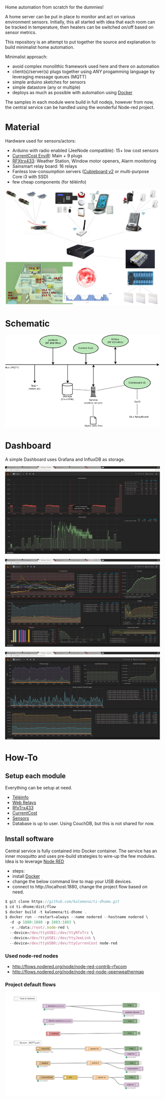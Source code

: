 
Home automation from scratch for the dummies!

A home server can be put in place to monitor and act on various environment sensors.
Initially, this all started with idea that each room can be tracked in temperature, then heaters can be switched on/off based on sensor metrics.


This repository is an attempt to put together the source and explanation to build minimalist home automation.

Minimalist approach:
* avoid complex monolithic framework used here and there on automation
* client(s)/server(s) plugs together using *ANY* progamming language by leveraging message queues (MQTT)
* simple arduino sketches for sensors
* simple datastore (any or multiple)
* deploys as much as possible with automation using [Docker](https://www.docker.com/)

The samples in each module were build in full nodejs, however from now, the central service can be handled using the wonderful Node-red project.

# Material

Hardware used for sensors/actors:
* Arduino with radio enabled (JeeNode compatible): 15+ low cost sensors
* [CurrentCost EnviR](http://www.currentcost.com/product-envir.html): Main + 9 plugs
* [RFXtrx433](http://www.rfxcom.com/): Weather Station, Window motor openers, Alarm monitoring
* Sainsmart relay board: 16 relays
* Fanless low-consumption servers ([Cubieboard v2](http://cubieboard.org) or multi-purpose Core i3 with SSD)
* few cheap components (for téléinfo)

![Overview](/res/Schema.jpg?raw=true "Hardware overview")

# Schematic

![Architecture](/res/Architecture.png?raw=true "Architecture overview")

# Dashboard

A simple Dashboard uses Grafana and InfluxDB as storage.

![Dashboard Power](/res/dashboard-power-1.png)

![Dashboard Sensors](/res/dashboard-sensors-1.png)

![Dashboard System](/res/dashboard-system-1.png)


# How-To

## Setup each module

Everything can be setup at need.

* [Téléinfo](/modules/teleinfo)
* [Web Relays](/modules/cubieboard)
* [RfxTrx433](/modules/rfxtrx433)
* [CurrentCost](/modules/currentcost)
* [Sensors](https://github.com/kalemena/ti-dhome-sensors)
* Database is up to user. Using CouchDB, but this is not shared for now.


## Install software


Central service is fully contained into Docker container.
The service has an inner mosquitto and uses pre-build strategies to wire-up the few modules.
Idea is to leverage [Node RED](http://nodered.org)

* steps: 
 * install [Docker](https://www.docker.com/)
 * change the below command line to map your USB devices.
 * connect to http://localhost:1880, change the project flow based on need. 

```js
$ git clone https://github.com/kalemena/ti-dhome.git
$ cd ti-dhome/dist/flow
$ docker build -t kalemena/ti-dhome .
$ docker run --restart=always --name nodered --hostname nodered \
  -d -p 1880:1880 -p 1883:1883 \
  -v ./data:/root/.node-red \
  --device=/dev/ttyUSB2:/dev/ttyRfxTrx \
  --device=/dev/ttyUSB1:/dev/ttyJeeLink \
  --device=/dev/ttyUSB0:/dev/ttyCurrenCost node-red
```

### Used node-red nodes

* http://flows.nodered.org/node/node-red-contrib-rfxcom
* http://flows.nodered.org/node/node-red-node-openweathermap

### Project default flows

![Flows](/res/nodered-sensors-input.png?raw=true "Node-red flows")
